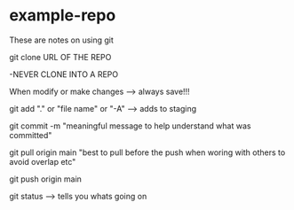 # example-repo
These are notes on using git


git clone URL OF THE REPO

-NEVER CLONE INTO A REPO


When modify or make changes --> always save!!! 

git add "." or "file name"  or "-A" --> adds to staging

git commit -m "meaningful message to help understand what was committed" 

git pull origin main "best to pull before the push when woring with others to avoid overlap etc"

git push origin main 

git status --> tells you whats going on